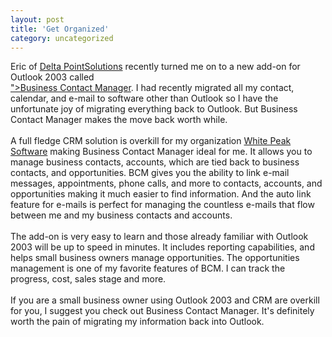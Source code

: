```yaml
---
layout: post
title: 'Get Organized'
category: uncategorized
---
```


Eric of <a href="http://www.deltapointsolutions.com/">Delta PointSolutions</a> recently turned me on to a new add-on for Outlook 2003 called <a href="http://www.microsoft.com/office/outlook/contactmanager/prodinfo/default.mspx
&lt;br  /&gt;"><br />"&gt;Business Contact Manager</a>.  I had recently migrated all my contact, calendar, and e-mail to software other than Outlook so I have the unfortunate joy of migrating everything back to Outlook.  But Business Contact Manager makes the move back worth while.
<br />
<br />A full fledge CRM solution is overkill for my organization <a href="http://www.whitepeaksoftware.com/">White Peak Software</a> making Business Contact Manager ideal for me.  It allows you to manage business contacts, accounts, which are tied back to business contacts, and opportunities.  BCM gives you the ability to link e-mail messages, appointments, phone calls, and more to contacts, accounts, and opportunities making it much easier to find information.  And the auto link feature for e-mails is perfect for managing the countless e-mails that flow between me and my business contacts and accounts.
<br />
<br />The add-on is very easy to learn and those already familiar with Outlook 2003 will be up to speed in minutes.  It includes reporting capabilities, and helps small business owners manage opportunities.  The opportunities management is one of my favorite features of BCM.  I can track the progress, cost, sales stage and more.
<br />
<br />If you are a small business owner using Outlook 2003 and CRM are overkill for you, I suggest you check out Business Contact Manager.  It's definitely worth the pain of migrating my information back into Outlook.

